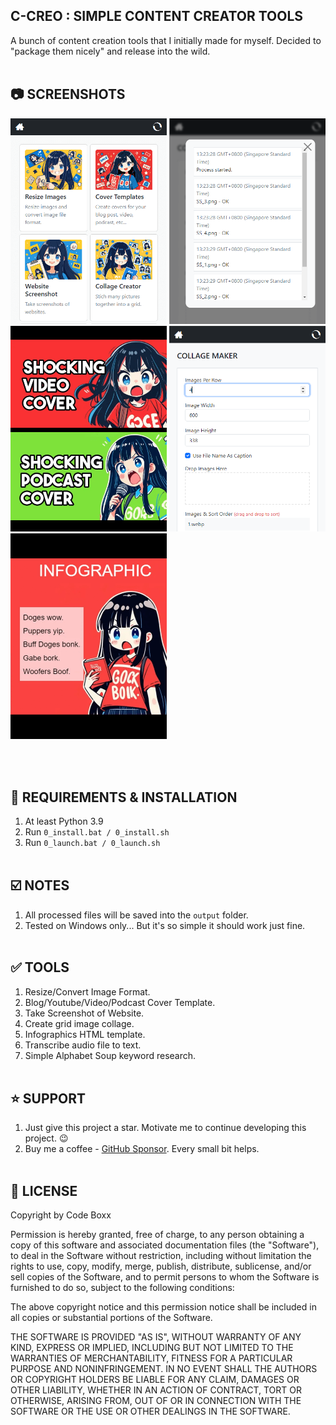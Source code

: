 ## C-CREO : SIMPLE CONTENT CREATOR TOOLS
A bunch of content creation tools that I initially made for myself. Decided to "package them nicely" and release into the wild.
<br><br>

## :camera: SCREENSHOTS
<p float="left">
 <img width="250" src="https://github.com/code-boxx/CCreo-Content-Creator-Tools/blob/main/static/SS_1.png">
 <img width="250" src="https://github.com/code-boxx/CCreo-Content-Creator-Tools/blob/main/static/SS_2.png">
 <img width="250" src="https://github.com/code-boxx/CCreo-Content-Creator-Tools/blob/main/static/SS_3.png">
 <img width="250" src="https://github.com/code-boxx/CCreo-Content-Creator-Tools/blob/main/static/SS_4.png">
 <img width="250" src="https://github.com/code-boxx/CCreo-Content-Creator-Tools/blob/main/static/SS_5.png">
</p>
<br><br>

## :floppy_disk: REQUIREMENTS & INSTALLATION
1) At least Python 3.9
2) Run `0_install.bat / 0_install.sh`
3) Run `0_launch.bat / 0_launch.sh`
<br><br>

## :ballot_box_with_check: NOTES
1) All processed files will be saved into the `output` folder.
2) Tested on Windows only... But it's so simple it should work just fine.
<br><br>

## :white_check_mark: TOOLS
1) Resize/Convert Image Format.
2) Blog/Youtube/Video/Podcast Cover Template.
3) Take Screenshot of Website.
4) Create grid image collage.
5) Infographics HTML template.
6) Transcribe audio file to text.
7) Simple Alphabet Soup keyword research.
<br><br>

## :star: SUPPORT
1) Just give this project a star. Motivate me to continue developing this project. :wink:
2) Buy me a coffee - [GitHub Sponsor](https://github.com/sponsors/code-boxx). Every small bit helps.
<br><br>

## :newspaper: LICENSE
Copyright by Code Boxx

Permission is hereby granted, free of charge, to any person obtaining a copy
of this software and associated documentation files (the "Software"), to deal
in the Software without restriction, including without limitation the rights
to use, copy, modify, merge, publish, distribute, sublicense, and/or sell
copies of the Software, and to permit persons to whom the Software is
furnished to do so, subject to the following conditions:

The above copyright notice and this permission notice shall be included in all
copies or substantial portions of the Software.

THE SOFTWARE IS PROVIDED "AS IS", WITHOUT WARRANTY OF ANY KIND, EXPRESS OR
IMPLIED, INCLUDING BUT NOT LIMITED TO THE WARRANTIES OF MERCHANTABILITY,
FITNESS FOR A PARTICULAR PURPOSE AND NONINFRINGEMENT. IN NO EVENT SHALL THE
AUTHORS OR COPYRIGHT HOLDERS BE LIABLE FOR ANY CLAIM, DAMAGES OR OTHER
LIABILITY, WHETHER IN AN ACTION OF CONTRACT, TORT OR OTHERWISE, ARISING FROM,
OUT OF OR IN CONNECTION WITH THE SOFTWARE OR THE USE OR OTHER DEALINGS IN THE
SOFTWARE.